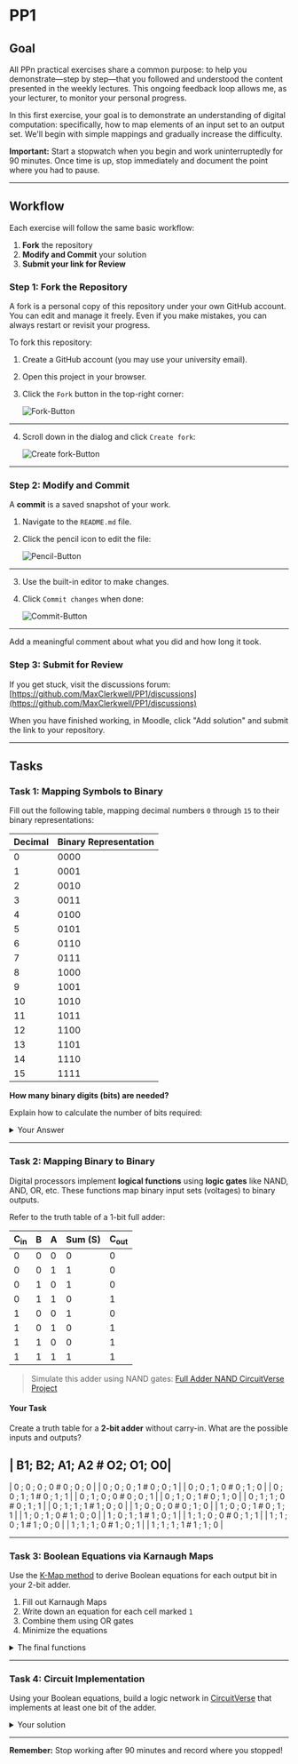 # PP1

## Goal
All PPn practical exercises share a common purpose: to help you demonstrate—step by step—that you followed and understood the content presented in the weekly lectures. This ongoing feedback loop allows me, as your lecturer, to monitor your personal progress.

In this first exercise, your goal is to demonstrate an understanding of digital computation: specifically, how to map elements of an input set to an output set. We'll begin with simple mappings and gradually increase the difficulty.

**Important:** Start a stopwatch when you begin and work uninterruptedly for 90 minutes. Once time is up, stop immediately and document the point where you had to pause.

---

## Workflow
Each exercise will follow the same basic workflow:

1. **Fork** the repository
2. **Modify and Commit** your solution
3. **Submit your link for Review**

### Step 1: Fork the Repository
A fork is a personal copy of this repository under your own GitHub account. You can edit and manage it freely. Even if you make mistakes, you can always restart or revisit your progress.

To fork this repository:

1. Create a GitHub account (you may use your university email).
2. Open this project in your browser.
3. Click the `Fork` button in the top-right corner:

   ![Fork-Button](./assets/fork.png)

---

4. Scroll down in the dialog and click `Create fork`:

   ![Create fork-Button](./assets/create_fork.png)

---

### Step 2: Modify and Commit
A **commit** is a saved snapshot of your work.

1. Navigate to the `README.md` file.
2. Click the pencil icon to edit the file:

   ![Pencil-Button](./assets/pencil.png)

---

3. Use the built-in editor to make changes.
4. Click `Commit changes` when done:

   ![Commit-Button](./assets/commit_button.png)

---

Add a meaningful comment about what you did and how long it took.

### Step 3: Submit for Review
If you get stuck, visit the discussions forum:
[https://github.com/MaxClerkwell/PP1/discussions](https://github.com/MaxClerkwell/PP1/discussions)

When you have finished working, in Moodle, click "Add solution" and submit the link to your repository.

---

## Tasks

### Task 1: Mapping Symbols to Binary
Fill out the following table, mapping decimal numbers `0` through `15` to their binary representations:

| Decimal | Binary Representation |
|---------|------------------------|
| 0       | 0000                   |
| 1       | 0001                   |
| 2       | 0010                   |
| 3       | 0011                   |
| 4       | 0100                   |
| 5       | 0101                   |
| 6       | 0110                   |
| 7       | 0111                   |
| 8       | 1000                   |
| 9       | 1001                   |
| 10      | 1010                   |
| 11      | 1011                   |
| 12      | 1100                   |
| 13      | 1101                   |
| 14      | 1110                   |
| 15      | 1111                   |

**How many binary digits (bits) are needed?**

Explain how to calculate the number of bits required:
<details>
<summary>Your Answer</summary>
   
Um auszurechnen, wie viele Bits(B) man benötigt um eine Zahl zu speichern, setzt mal die Zahl x in die Formel B=log2(x+1) ein. 

</details>

---

### Task 2: Mapping Binary to Binary
Digital processors implement **logical functions** using **logic gates** like NAND, AND, OR, etc.
These functions map binary input sets (voltages) to binary outputs.

Refer to the truth table of a 1-bit full adder:

| C<sub>in</sub> | B | A | Sum (S) | C<sub>out</sub> |
|--------------|---|---|---------|-----------------|
| 0            | 0 | 0 | 0       | 0               |
| 0            | 0 | 1 | 1       | 0               |
| 0            | 1 | 0 | 1       | 0               |
| 0            | 1 | 1 | 0       | 1               |
| 1            | 0 | 0 | 1       | 0               |
| 1            | 0 | 1 | 0       | 1               |
| 1            | 1 | 0 | 0       | 1               |
| 1            | 1 | 1 | 1       | 1               |

> Simulate this adder using NAND gates:
[Full Adder NAND CircuitVerse Project](https://circuitverse.org/users/305021/projects/full-adder-nand-990621f6-993b-4676-a1b5-2a31aae451ce)

#### Your Task
Create a truth table for a **2-bit adder** without carry-in. What are the possible inputs and outputs?

| B1; B2; A1; A2 # O2; O1; O0|
--------------------------------
| 0 ; 0 ; 0 ; 0 #  0 ; 0 ; 0 |
| 0 ; 0 ; 0 ; 1 #  0 ; 0 ; 1 |
| 0 ; 0 ; 1 ; 0 #  0 ; 1 ; 0 |
| 0 ; 0 ; 1 ; 1 #  0 ; 1 ; 1 |
| 0 ; 1 ; 0 ; 0 #  0 ; 0 ; 1 |
| 0 ; 1 ; 0 ; 1 #  0 ; 1 ; 0 | 
| 0 ; 1 ; 1 ; 0 #  0 ; 1 ; 1 |
| 0 ; 1 ; 1 ; 1 #  1 ; 0 ; 0 |
| 1 ; 0 ; 0 ; 0 #  0 ; 1 ; 0 |
| 1 ; 0 ; 0 ; 1 #  0 ; 1 ; 1 |
| 1 ; 0 ; 1 ; 0 #  1 ; 0 ; 0 |
| 1 ; 0 ; 1 ; 1 #  1 ; 0 ; 1 |
| 1 ; 1 ; 0 ; 0 #  0 ; 1 ; 1 |
| 1 ; 1 ; 0 ; 1 #  1 ; 0 ; 0 |
| 1 ; 1 ; 1 ; 0 #  1 ; 0 ; 1 |
| 1 ; 1 ; 1 ; 1 #  1 ; 1 ; 0 |

---

### Task 3: Boolean Equations via Karnaugh Maps
Use the [K-Map method](https://github.com/STEMgraph/4b957490-badf-4264-b9f2-1b5aa370f36e) to derive Boolean equations for each output bit in your 2-bit adder.

1. Fill out Karnaugh Maps
2. Write down an equation for each cell marked `1`
3. Combine them using OR gates
4. Minimize the equations

<details>
<summary>The final functions</summary>

Q<sub>0</sub> = (A2^B2')v(B2^A2')

Q<sub>1</sub> = (A1^B1'^B2')v(A1^A2'^B1')v(A1'^A2'^B1)v(A1'^B1^B2')v(A1'^A2^B1'^B2)v(A1^A2^B1^B2)

C<sub>out</sub> = .......

</details>

---

### Task 4: Circuit Implementation
Using your Boolean equations, build a logic network in [CircuitVerse](https://circuitverse.org) that implements at least one bit of the adder.

<details>
<summary>Your solution</summary>
A share link to your solution goes here: <a href="https://circuitverse.org/users/306158/projects/o0-bit-adder">Link!</a>
</details>

---

**Remember:** Stop working after 90 minutes and record where you stopped!

